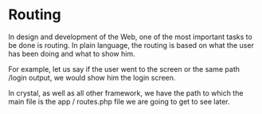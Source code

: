 # Routing
In design and development of the Web, one of the most important tasks to be done is routing. In plain language, the routing is based on what the user has been doing and what to show him.

For example, let us say if the user went to the screen or the same path /login output, we would show him the login screen.

In crystal, as well as all other framework, we have the path to which the main file is the app / routes.php file we are going to get to see later.
